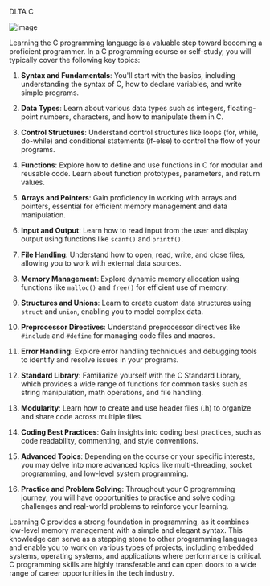 DLTA C

![image](https://github.com/Matidza/Dlta/assets/125007667/33c6bc2b-6ec6-493c-b804-e29e09652580)


Learning the C programming language is a valuable step toward becoming a proficient programmer. In a C programming course or self-study, you will typically cover the following key topics:

1. **Syntax and Fundamentals**: You'll start with the basics, including understanding the syntax of C, how to declare variables, and write simple programs.

2. **Data Types**: Learn about various data types such as integers, floating-point numbers, characters, and how to manipulate them in C.

3. **Control Structures**: Understand control structures like loops (for, while, do-while) and conditional statements (if-else) to control the flow of your programs.

4. **Functions**: Explore how to define and use functions in C for modular and reusable code. Learn about function prototypes, parameters, and return values.

5. **Arrays and Pointers**: Gain proficiency in working with arrays and pointers, essential for efficient memory management and data manipulation.

6. **Input and Output**: Learn how to read input from the user and display output using functions like `scanf()` and `printf()`.

7. **File Handling**: Understand how to open, read, write, and close files, allowing you to work with external data sources.

8. **Memory Management**: Explore dynamic memory allocation using functions like `malloc()` and `free()` for efficient use of memory.

9. **Structures and Unions**: Learn to create custom data structures using `struct` and `union`, enabling you to model complex data.

10. **Preprocessor Directives**: Understand preprocessor directives like `#include` and `#define` for managing code files and macros.

11. **Error Handling**: Explore error handling techniques and debugging tools to identify and resolve issues in your programs.

12. **Standard Library**: Familiarize yourself with the C Standard Library, which provides a wide range of functions for common tasks such as string manipulation, math operations, and file handling.

13. **Modularity**: Learn how to create and use header files (.h) to organize and share code across multiple files.

14. **Coding Best Practices**: Gain insights into coding best practices, such as code readability, commenting, and style conventions.

15. **Advanced Topics**: Depending on the course or your specific interests, you may delve into more advanced topics like multi-threading, socket programming, and low-level system programming.

16. **Practice and Problem Solving**: Throughout your C programming journey, you will have opportunities to practice and solve coding challenges and real-world problems to reinforce your learning.

Learning C provides a strong foundation in programming, as it combines low-level memory management with a simple and elegant syntax. This knowledge can serve as a stepping stone to other programming languages and enable you to work on various types of projects, including embedded systems, operating systems, and applications where performance is critical. C programming skills are highly transferable and can open doors to a wide range of career opportunities in the tech industry.
